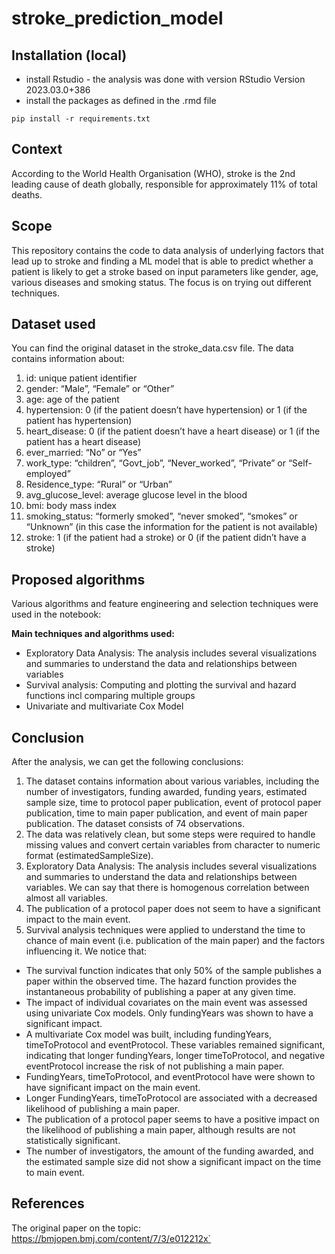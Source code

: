 # stroke_prediction_model

## Installation (local)
* install Rstudio - the analysis was done with version RStudio Version 2023.03.0+386
* install the packages as defined in the .rmd file
```
pip install -r requirements.txt
```


## Context
According to the World Health Organisation (WHO), stroke is the 2nd leading cause of death globally, responsible for approximately 11% of total deaths.

## Scope
This repository contains the code to data analysis of underlying factors that lead up to stroke and finding a ML model that is able to predict whether a patient is likely to get a stroke based on input parameters like gender, age, various diseases and smoking status. The focus is on trying out different techniques.


## Dataset used
You can find the original dataset in the stroke_data.csv file. The data contains information about:
1) id: unique patient identifier
2) gender: “Male”, “Female” or “Other”
3) age: age of the patient
4) hypertension: 0 (if the patient doesn’t have hypertension) or 1 (if the patient has hypertension)
5) heart_disease: 0 (if the patient doesn’t have a heart disease) or 1 (if the patient has a heart disease)
6) ever_married: “No” or “Yes”
7) work_type: “children”, “Govt_job”, “Never_worked”, “Private” or “Self-employed”
8) Residence_type: “Rural” or “Urban”
9) avg_glucose_level: average glucose level in the blood
10) bmi: body mass index
11) smoking_status: “formerly smoked”, “never smoked”, “smokes” or “Unknown” (in
this case the information for the patient is not available)
12) stroke: 1 (if the patient had a stroke) or 0 (if the patient didn’t have a stroke)


## Proposed algorithms

Various algorithms and feature engineering and selection techniques were used in the notebook:

**Main techniques and algorithms used:**
  * Exploratory Data Analysis: The analysis includes several visualizations and summaries to understand the data and relationships between variables
  * Survival analysis: Computing and plotting the survival and hazard functions incl comparing multiple groups
  * Univariate and multivariate Cox Model


## Conclusion
After the analysis, we can get the following conclusions:
1)	The dataset contains information about various variables, including the number of investigators, funding awarded, funding years, estimated sample size, time to protocol paper publication, event of protocol paper publication, time to main paper publication, and event of main paper publication. The dataset consists of 74 observations.
2)	The data was relatively clean, but some steps were required to handle missing values and convert certain variables from character to numeric format (estimatedSampleSize).
3)	Exploratory Data Analysis: The analysis includes several visualizations and summaries to understand the data and relationships between variables. We can say that there is homogenous correlation between almost all variables.
4)	The publication of a protocol paper does not seem to have a significant impact to the main event.
5)	Survival analysis techniques were applied to understand the time to chance of main event (i.e. publication of the main paper) and the factors influencing it. We notice that:
   *	The survival function indicates that only 50% of the sample publishes a paper within the observed time. The hazard function provides the instantaneous probability of publishing a paper at any given time.
   *	The impact of individual covariates on the main event was assessed using univariate Cox models. Only fundingYears was shown to have a significant impact.
   *	A multivariate Cox model was built, including fundingYears, timeToProtocol and eventProtocol. These variables remained significant, indicating that longer fundingYears, longer timeToProtocol, and negative eventProtocol increase the risk of not publishing a main paper.
   * FundingYears, timeToProtocol, and eventProtocol have were shown to have significant impact on the main event.
   * Longer FundingYears, timeToProtocol are associated with a decreased likelihood of publishing a main paper.
   * The publication of a protocol paper seems to have a positive impact on the likelihood of publishing a main paper, although results are not statistically significant.
   * The number of investigators, the amount of the funding awarded, and the estimated sample size did not show a significant impact on the time to main event.


## References
The original paper on the topic: https://bmjopen.bmj.com/content/7/3/e012212x`

